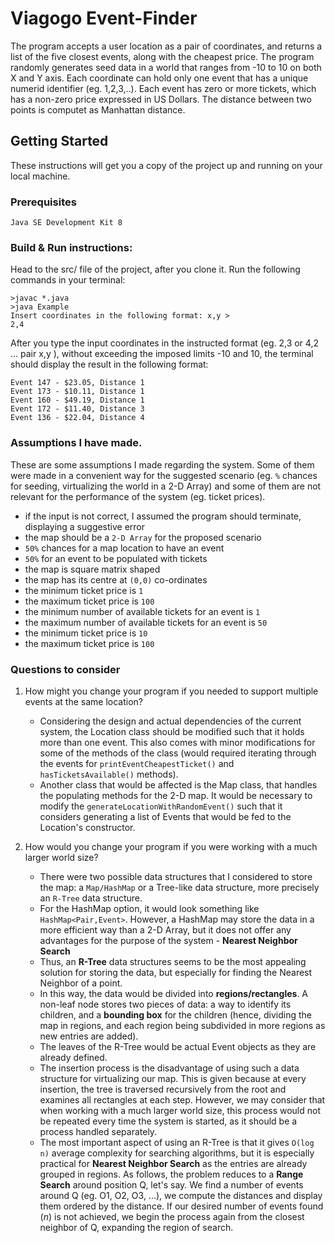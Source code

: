 # Viagogo Event-Finder
The program accepts a user location as a pair of coordinates, and returns a list of the five closest events, along with the cheapest price. The program randomly generates seed data in a world that ranges from -10 to 10 on both X and Y axis. Each coordinate can hold only one event that has a unique numerid identifier (eg. 1,2,3,..). Each event has zero or more tickets, which has a non-zero price expressed in US Dollars. The distance between two points is computet as Manhattan distance.
## Getting Started
These instructions will get you a copy of the project up and running on your local machine.
### Prerequisites
```
Java SE Development Kit 8
```
### Build & Run instructions: 
Head to the src/ file of the project, after you clone it.
Run the following commands in your terminal:
```
>javac *.java
>java Example
Insert coordinates in the following format: x,y > 
2,4
```
After you type the input coordinates in the instructed format (eg. 2,3 or 4,2 ... pair x,y ), without exceeding the imposed limits -10 and 10, the terminal should display the result in the following format:
```
Event 147 - $23.05, Distance 1
Event 173 - $10.11, Distance 1
Event 160 - $49.19, Distance 1
Event 172 - $11.40, Distance 3
Event 136 - $22.04, Distance 4
```
### Assumptions I have made.
These are some assumptions I made regarding the system. Some of them were made in a convenient way for the suggested scenario (eg. `%` chances for seeding, virtualizing the world in a 2-D Array) and some of them are not relevant for the performance of the system (eg. ticket prices).
* if the input is not correct, I assumed the program should terminate, displaying a suggestive error
* the map should be a `2-D Array` for the proposed scenario
* `50%` chances for a map location to have an event
* `50%` for an event to be populated with tickets
* the map is square matrix shaped
* the map has its centre at `(0,0)` co-ordinates
* the minimum ticket price is `1` 
* the maximum ticket price is `100`
* the minimum number of available tickets for an event is `1`
* the maximum number of available tickets for an event is `50`
* the minimum ticket price is `10`
* the maximum ticket price is `100`
### Questions to consider
1. How might you change your program if you needed to support multiple events at the
same location?
   - Considering the design and actual dependencies of the current system, the Location class should be modified such that it holds more than one event. This also comes with minor modifications for some of the methods of the class (would required iterating through the events for `printEventCheapestTicket()` and `hasTicketsAvailable()` methods).
   - Another class that would be affected is the Map class, that handles the populating methods for the 2-D map. It would be necessary to modify the `generateLocationWithRandomEvent()` such that it considers generating a list of Events that would be fed to the Location's constructor.
   
  1. How would you change your program if you were working with a much larger world
size?
     - There were two possible data structures that I considered to store the map: a `Map/HashMap` or a Tree-like data structure, more precisely an `R-Tree` data structure.
     - For the HashMap option, it would look something like `HashMap<Pair,Event>`. However, a HashMap may store the data in a more efficient way than a 2-D Array, but it does not offer any advantages for the purpose of the system - **Nearest Neighbor Search**
     - Thus, an **R-Tree** data structures seems to be the most appealing solution for storing the data, but especially for finding the Nearest Neighbor of a point. 
     - In this way, the data would be divided into **regions/rectangles**. A non-leaf node stores two pieces of data: a way to identify its children, and a **bounding box** for the children (hence, dividing the map in regions, and each region being subdivided in more regions as new entries are added).
     - The leaves of the R-Tree would be actual Event objects as they are already defined.
     - The insertion process is the disadvantage of using such a data structure for virtualizing our map. This is given because at every insertion, the tree is traversed recursively from the root and examines all rectangles at each step. However, we may consider that when working with a much larger world size, this process would not be repeated every time the system is started, as it should be a process handled separately.
     - The most important aspect of using an R-Tree is that it gives `O(log n)` average complexity for searching algorithms, but it is especially practical for **Nearest Neighbor Search** as the entries are already grouped in regions. As follows, the problem reduces to a **Range Search** around position Q, let's say. We find a number of events around Q (eg. O1, O2, O3, ...), we compute the distances and display them ordered by the distance. If our desired number of events found (_n_) is not achieved, we begin the process again from the closest neighbor of Q, expanding the region of search.
